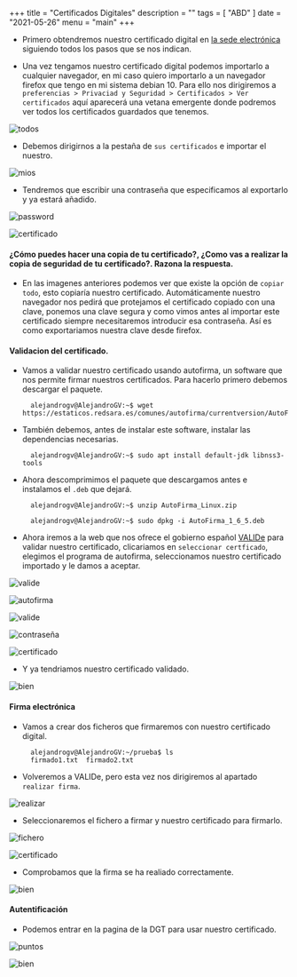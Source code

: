 +++
title = "Certificados Digitales"
description = ""
tags = [
    "ABD"
]
date = "2021-05-26"
menu = "main"
+++

* Primero obtendremos nuestro certificado digital en [la sede electrónica](https://www.sede.fnmt.gob.es/certificados/persona-fisica) siguiendo todos los pasos que se nos indican.

* Una vez tengamos nuestro certificado digital podemos importarlo a cualquier navegador, en mi caso quiero importarlo a un navegador firefox que tengo en mi sistema debian 10. Para ello nos dirigiremos a `preferencias > Privaciad y Seguridad > Certificados > Ver certificados` aquí aparecerá una vetana emergente donde podremos ver todos los certificados guardados que tenemos.

![todos](/certificados/1.png)

* Debemos dirigirnos a la pestaña de `sus certificados` e importar el nuestro.

![mios](/certificados/2.png)

* Tendremos que escribir una contraseña que especificamos al exportarlo y ya estará añadido.

![password](/certificados/3.png)

![certificado](/certificados/4.png)

#### ¿Cómo puedes hacer una copia de tu certificado?, ¿Como vas a realizar la copia de seguridad de tu certificado?. Razona la respuesta.

* En las imagenes anteriores podemos ver que existe la opción de `copiar todo`, esto copiaría nuestro certificado. Automáticamente nuestro navegador nos pedirá que protejamos el certificado copiado con una clave, ponemos una clave segura y como vimos antes al importar este certificado siempre necesitaremos introducir esa contraseña. Así es como exportariamos nuestra clave desde firefox.

#### Validacion del certificado.

* Vamos a validar nuestro certificado usando autofirma, un software que nos permite firmar nuestros certificados. Para hacerlo primero debemos descargar el paquete.

        alejandrogv@AlejandroGV:~$ wget https://estaticos.redsara.es/comunes/autofirma/currentversion/AutoFirma_Linux.zip

* También debemos, antes de instalar este software, instalar las dependencias necesarias.

        alejandrogv@AlejandroGV:~$ sudo apt install default-jdk libnss3-tools

* Ahora descomprimimos el paquete que descargamos antes e instalamos el `.deb` que dejará.

        alejandrogv@AlejandroGV:~$ unzip AutoFirma_Linux.zip

        alejandrogv@AlejandroGV:~$ sudo dpkg -i AutoFirma_1_6_5.deb

* Ahora iremos a la web que nos ofrece el gobierno español [VALIDe](https://valide.redsara.es/valide/validarCertificado/ejecutar.html) para validar nuestro certificado, clicariamos en `seleccionar certficado`, elegimos el programa de autofirma, seleccionamos nuestro certificado importado y le damos a aceptar.

![valide](/certificados/5.png)

![autofirma](/certificados/6.png)

![valide](/certificados/7.png)

![contraseña](/certificados/8.png)

![certificado](/certificados/9.png)

* Y ya tendriamos nuestro certificado validado.

![bien](/certificados/10.png)

#### Firma electrónica

* Vamos a crear dos ficheros que firmaremos con nuestro certificado digital.

        alejandrogv@AlejandroGV:~/prueba$ ls
        firmado1.txt  firmado2.txt

* Volveremos a VALIDe, pero esta vez nos dirigiremos al apartado `realizar firma`.

![realizar](/certificados/11.png)

* Seleccionaremos el fichero a firmar y nuestro certificado para firmarlo.

![fichero](/certificados/12.png)

![certificado](/certificados/13.png)

* Comprobamos que la firma se ha realiado correctamente.

![bien](/certificados/14.png)

#### Autentificación

* Podemos entrar en la pagina de la DGT para usar nuestro certificado.

![puntos](/certificados/15.png)

![bien](/certificados/16.png)